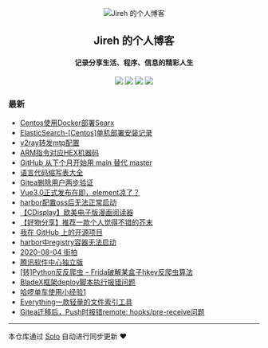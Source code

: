 <p align="center"><img alt="Jireh 的个人博客" src="https://img.hacpai.com/avatar/1532946657098_1532946825204.jpeg"></p><h2 align="center">
Jireh 的个人博客
</h2>

<h4 align="center">记录分享生活、程序、信息的精彩人生</h4>
<p align="center"><a title="Jireh 的个人博客" target="_blank" href="https://github.com/lastle/solo-blog"><img src="https://img.shields.io/github/last-commit/lastle/solo-blog.svg?style=flat-square&color=FF9900"></a>
<a title="GitHub repo size in bytes" target="_blank" href="https://github.com/lastle/solo-blog"><img src="https://img.shields.io/github/repo-size/lastle/solo-blog.svg?style=flat-square"></a>
<a title="Solo Version" target="_blank" href="https://github.com/88250/solo/releases"><img src="https://img.shields.io/badge/solo-4.3.1-f1e05a.svg?style=flat-square&color=blueviolet"></a>
<a title="Hits" target="_blank" href="https://github.com/88250/hits"><img src="https://hits.b3log.org/lastle/solo-blog.svg"></a></p>

### 最新

* [Centos使用Docker部署Searx](https://www.lyile.cn/articles/2020/10/10/1602321509654.html)
* [ElasticSearch-[Centos]单机部署安装记录](https://www.lyile.cn/articles/2020/09/28/1601277968113.html)
* [v2ray转发mtp配置](https://www.lyile.cn/articles/2020/09/27/1601168576136.html)
* [ARM指令对应HEX机器码](https://www.lyile.cn/articles/2020/09/26/1601100000721.html)
* [GitHub 从下个月开始用 main 替代 master](https://www.lyile.cn/articles/2020/09/21/1600653684952.html)
* [语言代码缩写表大全](https://www.lyile.cn/articles/2020/09/21/1600650159784.html)
* [Gitea删除用户两步验证](https://www.lyile.cn/articles/2020/09/18/1600413368833.html)
* [Vue3.0正式发布在即，element凉了？](https://www.lyile.cn/articles/2020/09/16/1600226604837.html)
* [harbor配置oss后无法正常启动](https://www.lyile.cn/articles/2020/08/27/1598499221475.html)
* [【CDisplay】欧美电子版漫画阅读器](https://www.lyile.cn/articles/2020/08/24/1598238224421.html)
* [【好物分享】推荐一款个人觉得不错的芥末](https://www.lyile.cn/articles/2020/08/13/1597308272278.html)
* [我在 GitHub 上的开源项目](https://www.lyile.cn/my-github-repos)
* [harbor中registry容器无法启动](https://www.lyile.cn/articles/2020/08/08/1596850536051.html)
* [2020-08-04 街拍](https://www.lyile.cn/articles/2020/08/05/1596620318994.html)
* [腾讯软件中心独立版](https://www.lyile.cn/articles/2020/08/04/1596544198054.html)
* [[转]Python反反爬虫 – Frida破解某盒子hkey反爬虫算法](https://www.lyile.cn/articles/2020/07/30/1596118953825.html)
* [BladeX框架deploy脚本执行报错问题](https://www.lyile.cn/articles/2020/07/28/1595919718622.html)
* [哈啰单车使用小经验1](https://www.lyile.cn/articles/2020/07/27/1595850910345.html)
* [Everything一款轻量的文件索引工具](https://www.lyile.cn/articles/2020/07/06/1594024917042.html)
* [Gitea迁移后，Push时报错remote: hooks/pre-receive问题](https://www.lyile.cn/articles/2020/06/29/1593421949680.html)



---

本仓库通过 [Solo](https://github.com/88250/solo) 自动进行同步更新 ❤️ 